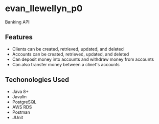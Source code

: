 # evan_llewellyn_p0

Banking API

## Features
- Clients can be created, retrieved, updated, and deleted
- Accounts can be created, retrieved, updated, and deleted
- Can deposit money into accounts and withdraw money from accounts
- Can also transfer money between a clinet's accounts

## Techonologies Used
- Java 8+
- Javalin
- PostgreSQL
- AWS RDS
- Postman
- JUnit
